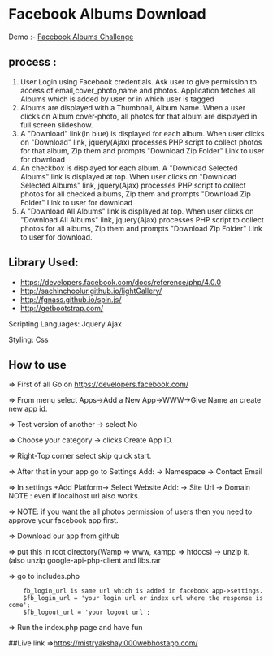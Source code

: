 # Facebook Albums Download 
Demo :-  [Facebook Albums Challenge](http://fzwebtech.com/rtCamp-Challenge)

## process :
1. User Login using Facebook credentials. Ask user to give permission to access of email,cover_photo,name and photos. Application fetches all Albums which is added by user or in which user is tagged 
2. Albums are displayed with a Thumbnail, Album Name. When a user clicks on Album cover-photo, all photos for that album are displayed in full screen slideshow.
3. A "Download" link(in blue) is displayed for each album. When user clicks on "Download" link, jquery(Ajax) processes PHP script to collect photos for that album, Zip them and prompts "Download Zip Folder" Link to user for download
4. An checkbox is displayed for each album. A "Download Selected Albums" link is displayed at top. When user clicks on "Download Selected Albums" link, jquery(Ajax) processes PHP script to collect photos for all checked albums, Zip them and prompts "Download Zip Folder" Link to user for download
5. A "Download All Albums" link is displayed at top. When user clicks on "Download All Albums" link, jquery(Ajax) processes PHP script to collect photos for all albums, Zip them and prompts "Download Zip Folder" Link to user for download.



## Library Used:

 * https://developers.facebook.com/docs/reference/php/4.0.0
 * http://sachinchoolur.github.io/lightGallery/
 * http://fgnass.github.io/spin.js/
 * http://getbootstrap.com/

Scripting Languages:  Jquery Ajax

Styling: Css

## How to use

=> First of all Go on https://developers.facebook.com/  

=> From menu select Apps->Add a New App->WWW->Give Name an create new app id.

=> Test version of another -> select No 

=> Choose your category -> clicks Create App ID. 

=> Right-Top corner select skip quick start.

=> After that in your app go to Settings Add: -> Namespace -> Contact Email

=> In settings +Add Platform-> Select Website Add: -> Site Url -> Domain NOTE : even if localhost url also works.


=> NOTE: if you want the all photos permission of users then you need to approve your facebook app first.

=> Download our app from github 

=> put this in root directory(Wamp => www, xampp => htdocs) -> unzip it.(also unzip google-api-php-client and libs.rar

=> go to includes.php 
```
    fb_login_url is same url which is added in facebook app->settings.
    $fb_login_url = 'your login url or index url where the response is come'; 
    $fb_logout_url = 'your logout url';
```

=>  Run the index.php page and have fun


##Live link
=>https://mistryakshay.000webhostapp.com/
